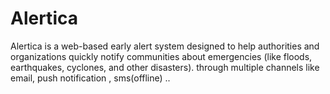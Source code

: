 # Alertica
Alertica is a web-based early alert system designed to help authorities and organizations quickly notify communities about emergencies (like floods, earthquakes, cyclones, and other disasters). through multiple channels like email, push notification , sms(offline) ..
